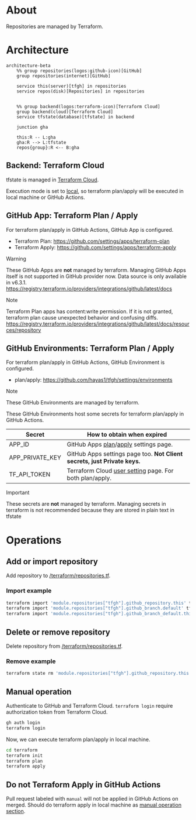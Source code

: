 # About
Repositories are managed by Terraform.

# Architecture
<!-- https://icones.js.org/collection/logos -->
```mermaid
architecture-beta
    %% group repositories(logos:github-icon)[GitHub]
    group repositories(internet)[GitHub]

    service this(server)[tfgh] in repositories
    service repos(disk)[Repositories] in repositories


    %% group backend(logos:terraform-icon)[Terraform Cloud]
    group backend(cloud)[Terraform Cloud]
    service tfstate(database)[tfstate] in backend

    junction gha

    this:R -- L:gha
    gha:R --> L:tfstate
    repos{group}:R <-- B:gha
```

## Backend: Terraform Cloud
tfstate is managed in [Terraform Cloud](https://app.terraform.io/app).

Execution mode is set to [local](https://developer.hashicorp.com/terraform/cloud-docs/workspaces/settings#execution-mode), so terraform plan/apply will be executed in local machine or GitHub Actions.

## GitHub App: Terraform Plan / Apply
For terraform plan/apply in GitHub Actions, GitHub App is configured.
- Terraform Plan: https://github.com/settings/apps/terraform-plan
- Terraform Apply: https://github.com/settings/apps/terraform-apply

> [!WARNING]
> These GitHub Apps are **not** managed by terraform. Managing GitHub Apps itself is not supported in GitHub provider now. Data source is only available in v6.3.1.
> https://registry.terraform.io/providers/integrations/github/latest/docs

> [!NOTE]
> Terraform Plan apps has content:write permission. If it is not granted, terraform plan cause unexpected behavior and confusing diffs.
> https://registry.terraform.io/providers/integrations/github/latest/docs/resources/repository

## GitHub Environments: Terraform Plan / Apply
For terraform plan/apply in GitHub Actions, GitHub Environment is configured.
- plan/apply: https://github.com/hayas1/tfgh/settings/environments

> [!NOTE]
> These GitHub Environments are managed by terraform.

These GitHub Environments host some secrets for terraform plan/apply in GitHub Actions.

| Secret          | How to obtain when expired                                                                                                                   |
| --------------- | -------------------------------------------------------------------------------------------------------------------------------------------- |
| APP_ID          | GitHub Apps [plan](https://github.com/settings/apps/terraform-plan)/[apply](https://github.com/settings/apps/terraform-apply) settings page. |
| APP_PRIVATE_KEY | GitHub Apps settings page too. **Not Client secrets, just Private keys.**                                                                    |
| TF_API_TOKEN    | Terraform Cloud [user setting](https://app.terraform.io/app/settings/tokens) page. For both plan/apply.                                      |

> [!IMPORTANT]
> These secrets are **not** managed by terraform. Managing secrets in terraform is not recommended because they are stored in plain text in tfstate

# Operations
## Add or import repository
Add repository to [/terraform/repositories.tf](/terraform/repositories.tf).
### Import example
```sh
terraform import 'module.repositories["tfgh"].github_repository.this' tfgh
terraform import 'module.repositories["tfgh"].github_branch.default' tfgh:main
terraform import 'module.repositories["tfgh"].github_branch_default.this' tfgh
```

## Delete or remove repository
Delete repository from [/terraform/repositories.tf](/terraform/repositories.tf).
### Remove example
```sh
terraform state rm 'module.repositories["tfgh"].github_repository.this'
```

## Manual operation
Authenticate to GitHub and Terraform Cloud. `terraform login` require authorization token from Terraform Cloud.
```sh
gh auth login
terraform login
```

Now, we can execute terraform plan/apply in local machine.
```sh
cd terraform
terraform init
terraform plan
terraform apply
```

## Do not Terraform Apply in GitHub Actions
Pull request labeled with `manual` will not be applied in GitHub Actions on merged.
Should do terraform apply in local machine as [manual operation section](#manual-operation).
